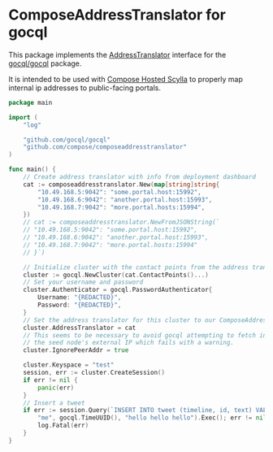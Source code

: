 ComposeAddressTranslator for gocql
=

This package implements the [AddressTranslator](https://github.com/gocql/gocql/blob/1f5574155a67802fea8f94d486fe95ea76178242/address_translators.go#L8) interface for the [gocql/gocql](https://github.com/gocql/gocql) package.

It is intended to be used with [Compose Hosted Scylla](https://www.compose.com/scylladb) to properly map internal ip addresses to public-facing portals.

```go
package main

import (
	"log"

	"github.com/gocql/gocql"
	"github.com/compose/composeaddresstranslator"
)

func main() {
    // Create address translator with info from deployment dashboard
	cat := composeaddresstranslator.New(map[string]string{
		"10.49.168.5:9042": "some.portal.host:15992",
		"10.49.168.6:9042": "another.portal.host:15993",
		"10.49.168.7:9042": "more.portal.hosts:15994",
	})
    // cat := composeaddresstranslator.NewFromJSONString(`
    // "10.49.168.5:9042": "some.portal.host:15992",
    // "10.49.168.6:9042": "another.portal.host:15993",
    // "10.49.168.7:9042": "more.portal.hosts:15994"
    // }`)

    // Initialize cluster with the contact points from the address translator.
	cluster := gocql.NewCluster(cat.ContactPoints()...)  
    // Set your username and password
	cluster.Authenticator = gocql.PasswordAuthenticator{
		Username: "{REDACTED}",
		Password: "{REDACTED}",
	}
    // Set the address translator for this cluster to our ComposeAddressTranslator
	cluster.AddressTranslator = cat
	// This seems to be necessary to avoid gocql attempting to fetch info from cluster about 
	// the seed node's external IP which fails with a warning.
	cluster.IgnorePeerAddr = true

    cluster.Keyspace = "test"
	session, err := cluster.CreateSession()
	if err != nil {
		panic(err)
	}
	// Insert a tweet
	if err := session.Query(`INSERT INTO tweet (timeline, id, text) VALUES (?, ?, ?)`,
		"me", gocql.TimeUUID(), "hello hello hello").Exec(); err != nil {
		log.Fatal(err)
	}
}
```
